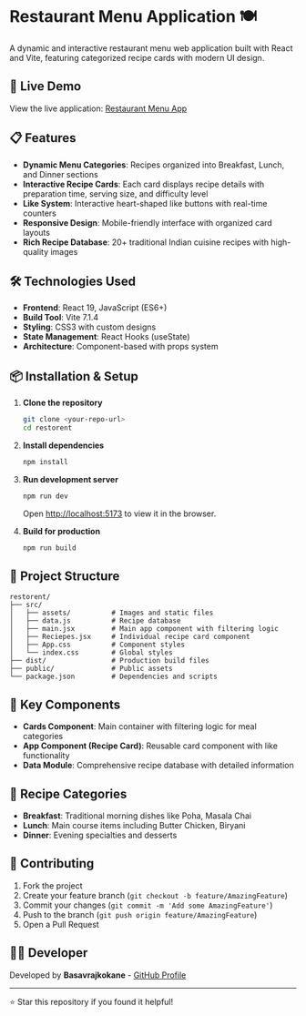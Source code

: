 # Restaurant Menu Application 🍽️

A dynamic and interactive restaurant menu web application built with React and Vite, featuring categorized recipe cards with modern UI design.

## 🚀 Live Demo
View the live application: [Restaurant Menu App](#) <!-- Add your deployment link here -->

## 📋 Features

- **Dynamic Menu Categories**: Recipes organized into Breakfast, Lunch, and Dinner sections
- **Interactive Recipe Cards**: Each card displays recipe details with preparation time, serving size, and difficulty level
- **Like System**: Interactive heart-shaped like buttons with real-time counters
- **Responsive Design**: Mobile-friendly interface with organized card layouts
- **Rich Recipe Database**: 20+ traditional Indian cuisine recipes with high-quality images

## 🛠️ Technologies Used

- **Frontend**: React 19, JavaScript (ES6+)
- **Build Tool**: Vite 7.1.4
- **Styling**: CSS3 with custom designs
- **State Management**: React Hooks (useState)
- **Architecture**: Component-based with props system

## 📦 Installation & Setup

1. **Clone the repository**
   ```bash
   git clone <your-repo-url>
   cd restorent
   ```

2. **Install dependencies**
   ```bash
   npm install
   ```

3. **Run development server**
   ```bash
   npm run dev
   ```
   Open [http://localhost:5173](http://localhost:5173) to view it in the browser.

4. **Build for production**
   ```bash
   npm run build
   ```

## 📁 Project Structure

```
restorent/
├── src/
│   ├── assets/          # Images and static files
│   ├── data.js          # Recipe database
│   ├── main.jsx         # Main app component with filtering logic
│   ├── Reciepes.jsx     # Individual recipe card component
│   ├── App.css          # Component styles
│   └── index.css        # Global styles
├── dist/                # Production build files
├── public/              # Public assets
└── package.json         # Dependencies and scripts
```

## 🎯 Key Components

- **Cards Component**: Main container with filtering logic for meal categories
- **App Component (Recipe Card)**: Reusable card component with like functionality
- **Data Module**: Comprehensive recipe database with detailed information

## 🍳 Recipe Categories

- **Breakfast**: Traditional morning dishes like Poha, Masala Chai
- **Lunch**: Main course items including Butter Chicken, Biryani
- **Dinner**: Evening specialties and desserts

## 🤝 Contributing

1. Fork the project
2. Create your feature branch (`git checkout -b feature/AmazingFeature`)
3. Commit your changes (`git commit -m 'Add some AmazingFeature'`)
4. Push to the branch (`git push origin feature/AmazingFeature`)
5. Open a Pull Request

 

## 👨‍💻 Developer

Developed by **Basavrajkokane** - [GitHub Profile](#) <!-- Add your GitHub profile link -->

---

⭐ Star this repository if you found it helpful!
